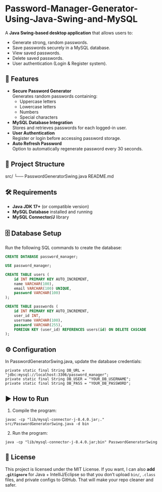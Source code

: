 # Password-Manager-Generator-Using-Java-Swing-and-MySQL

A **Java Swing-based desktop application** that allows users to:
- Generate strong, random passwords.
- Save passwords securely in a MySQL database.
- View saved passwords.
- Delete saved passwords.
- User authentication (Login & Register system).

## 🚀 Features
- **Secure Password Generator**  
  Generates random passwords containing:
  - Uppercase letters
  - Lowercase letters
  - Numbers
  - Special characters  
- **MySQL Database Integration**  
  Stores and retrieves passwords for each logged-in user.
- **User Authentication**  
  Register or login before accessing password storage.
- **Auto Refresh Password**  
  Option to automatically regenerate password every 30 seconds.

## 📂 Project Structure
src/
└── PasswordGeneratorSwing.java
README.md

## 🛠️ Requirements
- **Java JDK 17+** (or compatible version)
- **MySQL Database** installed and running
- **MySQL Connector/J** library

## 🗄️ Database Setup
Run the following SQL commands to create the database:

```sql
CREATE DATABASE password_manager;

USE password_manager;

CREATE TABLE users (
    id INT PRIMARY KEY AUTO_INCREMENT,
    name VARCHAR(100),
    email VARCHAR(100) UNIQUE,
    password VARCHAR(100)
);

CREATE TABLE passwords (
    id INT PRIMARY KEY AUTO_INCREMENT,
    user_id INT,
    username VARCHAR(100),
    password VARCHAR(255),
    FOREIGN KEY (user_id) REFERENCES users(id) ON DELETE CASCADE
);
```
## ⚙️ Configuration
In PasswordGeneratorSwing.java, update the database credentials:
```
private static final String DB_URL = "jdbc:mysql://localhost:3306/password_manager";
private static final String DB_USER = "YOUR_DB_USERNAME";
private static final String DB_PASS = "YOUR_DB_PASSWORD";
```
## ▶️ How to Run
1. Compile the program:
```
javac -cp "lib/mysql-connector-j-8.4.0.jar;." src/PasswordGeneratorSwing.java -d bin
```
2. Run the program:
```
java -cp "lib/mysql-connector-j-8.4.0.jar;bin" PasswordGeneratorSwing
```

## 📜 License
This project is licensed under the MIT License.
If you want, I can also **add `.gitignore`** for Java + IntelliJ/Eclipse so that you don’t upload `bin/`, `.class` files, and private configs to GitHub. That will make your repo cleaner and safer.
